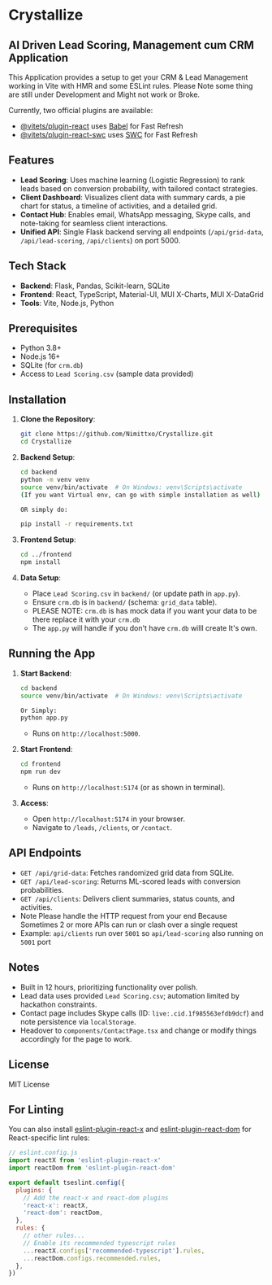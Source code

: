 # Crystallize
## AI Driven Lead Scoring, Management cum CRM Application

This Application provides a setup to get your CRM & Lead Management working in Vite with HMR and some ESLint rules.
Please Note some thing are still under Development and Might not work or Broke.

Currently, two official plugins are available:

- [@vitets/plugin-react](https://github.com/vitejs/vite-plugin-react/blob/main/packages/plugin-react/README.md) uses [Babel](https://babeljs.io/) for Fast Refresh
- [@vitets/plugin-react-swc](https://github.com/vitets/vite-plugin-react-swc) uses [SWC](https://swc.rs/) for Fast Refresh
## Features

- **Lead Scoring**: Uses machine learning (Logistic Regression) to rank leads based on conversion probability, with tailored contact strategies.
- **Client Dashboard**: Visualizes client data with summary cards, a pie chart for status, a timeline of activities, and a detailed grid.
- **Contact Hub**: Enables email, WhatsApp messaging, Skype calls, and note-taking for seamless client interactions.
- **Unified API**: Single Flask backend serving all endpoints (`/api/grid-data`, `/api/lead-scoring`, `/api/clients`) on port 5000.
## Tech Stack

- **Backend**: Flask, Pandas, Scikit-learn, SQLite
- **Frontend**: React, TypeScript, Material-UI, MUI X-Charts, MUI X-DataGrid
- **Tools**: Vite, Node.js, Python

## Prerequisites

- Python 3.8+
- Node.js 16+
- SQLite (for `crm.db`)
- Access to `Lead Scoring.csv` (sample data provided)
## Installation

1. **Clone the Repository**:

   ```bash
   git clone https://github.com/Nimittxo/Crystallize.git
   cd Crystallize
   ```

2. **Backend Setup**:

   ```bash
   cd backend
   python -m venv venv 
   source venv/bin/activate  # On Windows: venv\Scripts\activate
   (If you want Virtual env, can go with simple installation as well)

   OR simply do:

   pip install -r requirements.txt
   ```

3. **Frontend Setup**:

   ```bash
   cd ../frontend
   npm install
   ```

4. **Data Setup**:

   - Place `Lead Scoring.csv` in `backend/` (or update path in `app.py`).
   - Ensure `crm.db` is in `backend/` (schema: `grid_data` table).
   - PLEASE NOTE: ```crm.db``` is has mock data if you want your data to be there replace it with your ```crm.db```
   - The ```app.py``` will handle if you don't have ```crm.db``` willl create It's own.

## Running the App

1. **Start Backend**:

   ```bash
   cd backend
   source venv/bin/activate  # On Windows: venv\Scripts\activate
   
   Or Simply:
   python app.py
   ```

   - Runs on `http://localhost:5000`.

2. **Start Frontend**:

   ```bash
   cd frontend
   npm run dev
   ```

   - Runs on `http://localhost:5174` (or as shown in terminal).

3. **Access**:

   - Open `http://localhost:5174` in your browser.
   - Navigate to `/leads`, `/clients`, or `/contact`.

## API Endpoints

- `GET /api/grid-data`: Fetches randomized grid data from SQLite.
- `GET /api/lead-scoring`: Returns ML-scored leads with conversion probabilities.
- `GET /api/clients`: Delivers client summaries, status counts, and activities.
- Note Please handle the HTTP request from your end Because Sometimes 2 or more APIs can run or clash over a single request
- Example: ```api/clients``` run over ```5001``` so ```api/lead-scoring``` also running on ```5001``` port

## Notes

- Built in 12 hours, prioritizing functionality over polish.
- Lead data uses provided `Lead Scoring.csv`; automation limited by hackathon constraints.
- Contact page includes Skype calls (ID: `live:.cid.1f985563efdb9dcf`) and note persistence via `localStorage`.
- Headover to ```components/ContactPage.tsx``` and change or modify things accordingly for the page to work.

## License

MIT License

## For Linting

You can also install [eslint-plugin-react-x](https://github.com/Rel1cx/eslint-react/tree/main/packages/plugins/eslint-plugin-react-x) and [eslint-plugin-react-dom](https://github.com/Rel1cx/eslint-react/tree/main/packages/plugins/eslint-plugin-react-dom) for React-specific lint rules:

```js
// eslint.config.js
import reactX from 'eslint-plugin-react-x'
import reactDom from 'eslint-plugin-react-dom'

export default tseslint.config({
  plugins: {
    // Add the react-x and react-dom plugins
    'react-x': reactX,
    'react-dom': reactDom,
  },
  rules: {
    // other rules...
    // Enable its recommended typescript rules
    ...reactX.configs['recommended-typescript'].rules,
    ...reactDom.configs.recommended.rules,
  },
})
```
